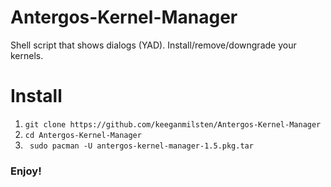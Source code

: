 # Antergos-Kernel-Manager

Shell script that shows dialogs (YAD). Install/remove/downgrade your kernels.

# Install

1.  `git clone https://github.com/keeganmilsten/Antergos-Kernel-Manager`
2. `cd Antergos-Kernel-Manager`
3. ` sudo pacman -U antergos-kernel-manager-1.5.pkg.tar`

### Enjoy!
